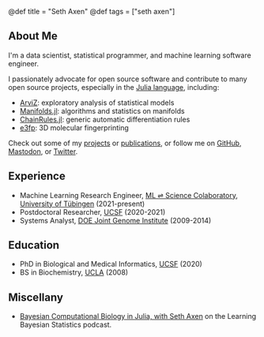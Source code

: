 @def title = "Seth Axen"
@def tags = ["seth axen"]

## About Me

I'm a data scientist, statistical programmer, and machine learning software engineer.

I passionately advocate for open source software and contribute to many open source projects, especially in the [Julia language](https://julialang.org/), including:
- [ArviZ](https://www.arviz.org): exploratory analysis of statistical models
- [Manifolds.jl](https://github.com/JuliaManifolds/Manifolds.jl): algorithms and statistics on manifolds
- [ChainRules.jl](https://github.com/JuliaDiff/ChainRules.jl): generic automatic differentiation rules
- [e3fp](https://github.com/keiserlab/e3fp): 3D molecular fingerprinting

Check out some of my [projects](./projects) or [publications](https://scholar.google.com/citations?hl=en&user=ql1INXcAAAAJ&view_op=list_works&sortby=pubdate), or follow me on [GitHub](https://github.com/sethaxen/), [Mastodon](https://bayes.club/@sethaxen), or [Twitter](https://twitter.com/sethaxen/).

## Experience

- Machine Learning Research Engineer, [ML ⇌ Science Colaboratory](https://mlcolab.org/), [University of Tübingen](https://uni-tuebingen.de/) (2021-present)
- Postdoctoral Researcher, [UCSF](https://www.ucsf.edu/) (2020-2021)
- Systems Analyst, [DOE Joint Genome Institute](https://jgi.doe.gov/) (2009-2014)

## Education

- PhD in Biological and Medical Informatics, [UCSF](https://www.ucsf.edu/) (2020)
- BS in Biochemistry, [UCLA](https://www.ucla.edu/) (2008) 

## Miscellany

- [Bayesian Computational Biology in Julia, with Seth Axen](https://www.learnbayesstats.com/episode/24-bayesian-computational-biology-in-julia-with-seth-axen) on the Learning Bayesian Statistics podcast.
